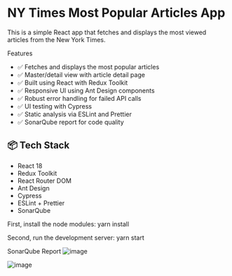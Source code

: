 # NY Times Most Popular Articles App

This is a simple React app that fetches and displays the most viewed articles from the New York Times.

Features
- ✅ Fetches and displays the most popular articles
- ✅ Master/detail view with article detail page
- ✅ Built using React with Redux Toolkit
- ✅ Responsive UI using Ant Design components
- ✅ Robust error handling for failed API calls
- ✅ UI testing with Cypress
- ✅ Static analysis via ESLint and Prettier
- ✅ SonarQube report for code quality

## 📦 Tech Stack

- React 18
- Redux Toolkit
- React Router DOM
- Ant Design
- Cypress
- ESLint + Prettier
- SonarQube

First, install the node modules:
yarn install

Second, run the development server:
yarn start


SonarQube Report
![image](https://github.com/user-attachments/assets/ae47bcc6-d071-4cbd-9d17-ddfc01a782c4)

![image](https://github.com/user-attachments/assets/975f5b92-e3bc-4e35-8f6f-5270fd1387ed)

